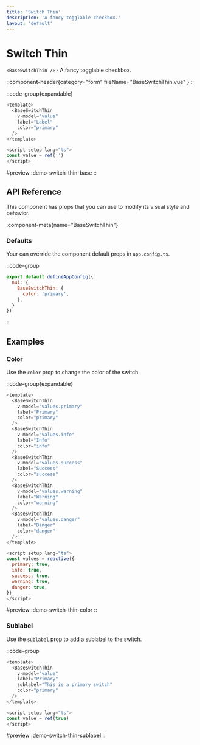 ```yaml
---
title: 'Switch Thin'
description: 'A fancy togglable checkbox.'
layout: 'default'
---
```


# Switch Thin

`<BaseSwitchThin />` · A fancy togglable checkbox.

::component-header{category="form" fileName="BaseSwitchThin.vue" }
::

::code-group{expandable}

```js [DemoSwitchThinBase.vue]
<template>
  <BaseSwitchThin
    v-model="value"
    label="Label"
    color="primary"
  />
</template>

<script setup lang="ts">
const value = ref('')
</script>
```

#preview
:demo-switch-thin-base
::

## API Reference

This component has props that you can use to modify its visual style and behavior.

:component-meta{name="BaseSwitchThin"}

### Defaults

Your can override the component default props in `app.config.ts`.

::code-group

```js [app.config.ts]
export default defineAppConfig({
  nui: {
    BaseSwitchThin: {
      color: 'primary',
    },
  }
})
```
::

## Examples

### Color

Use the `color` prop to change the color of the switch.

::code-group{expandable}

```js [DemoSwitchThinColor.vue]
<template>
  <BaseSwitchThin
    v-model="values.primary"
    label="Primary"
    color="primary"
  />
  <BaseSwitchThin
    v-model="values.info"
    label="Info"
    color="info"
  />
  <BaseSwitchThin
    v-model="values.success"
    label="Success"
    color="success"
  />
  <BaseSwitchThin
    v-model="values.warning"
    label="Warning"
    color="warning"
  />
  <BaseSwitchThin
    v-model="values.danger"
    label="Danger"
    color="danger"
  />
</template>

<script setup lang="ts">
const values = reactive({
  primary: true,
  info: true,
  success: true,
  warning: true,
  danger: true,
})
</script>
```

#preview
:demo-switch-thin-color
::

### Sublabel

Use the `sublabel` prop to add a sublabel to the switch.

::code-group

```js [DemoSwitchSublabel.vue]
<template>
  <BaseSwitchThin
    v-model="value"
    label="Primary"
    sublabel="This is a primary switch"
    color="primary"
  />
</template>

<script setup lang="ts">
const value = ref(true)
</script>
```

#preview
:demo-switch-thin-sublabel
::